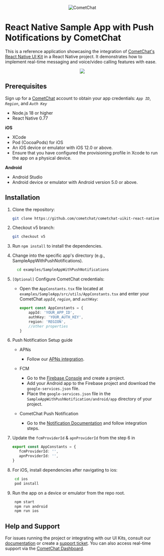 
<p align="center">
  <img alt="CometChat" src="https://assets.cometchat.io/website/images/logos/banner.png">
</p>

# React Native Sample App with Push Notifications by CometChat

This is a reference application showcasing the integration of [CometChat's React Native UI Kit](https://www.cometchat.com/docs/ui-kit/react-native/5.0/overview) in a React Native project. It demonstrates how to implement real-time messaging and voice/video calling features with ease.

<div style="display: flex; align-items: center; justify-content: center">
   <img src="../../screenshots/overview_cometchat_screens.png" />
</div>


## Prerequisites

Sign up for a [CometChat](https://app.cometchat.com/) account to obtain your app credentials: _`App ID`_, _`Region`_, and _`Auth Key`_

- Node.js 18 or higher
- React Native 0.77

**iOS**
- XCode
- Pod (CocoaPods) for iOS
- An iOS device or emulator with iOS 12.0 or above.
- Ensure that you have configured the provisioning profile in Xcode to run the app on a physical device.

**Android**
- Android Studio
- Android device or emulator with Android version 5.0 or above.


## Installation

1. Clone the repository:
   ```sh
   git clone https://github.com/cometchat/cometchat-uikit-react-native.git
   ```

2. Checkout v5 branch:
   ```sh
   git checkout v5
   ```

3. Run `npm install` to install the dependencies.

4. Change into the specific app's directory (e.g., SampleAppWithPushNotifications).
   ```sh
     cd examples/SampleAppWithPushNotifications
   ```

5. `[Optional]` Configure CometChat credentials:
    - Open the `AppConstants.tsx` file located at `examples/SampleApp/src/utils/AppConstants.tsx` and enter your CometChat _`appId`_, _`region`_, and _`authKey`_:
      ```ts
      export const AppConstants = {
          appId: 'YOUR_APP_ID',
          authKey: 'YOUR_AUTH_KEY',
          region: 'REGION',
          //other properties
      }
      ```

6. Push Notification Setup guide
   - APNs
      - Follow our [APNs integration](https://www.cometchat.com/docs/notifications/push-integration#add-apns-credentials).
   
   - FCM
      - Go to the [Firebase Console](https://console.firebase.google.com/) and create a project.
      - Add your Android app to the Firebase project and download the `google-services.json` file.
      - Place the `google-services.json` file in the `SampleAppWithPushNotification/android/app` directory of your project.

   - CometChat Push Notification 
      - Go to the [Notification Documentation](https://www.cometchat.com/docs/notifications/push-integration) and follow integration steps.

5. Update the `fcmProviderId` & `apnProviderId` from the step 6 in
      ```ts
      export const AppConstants = {
         fcmProviderId: '',
         apnProviderId: '',
      }
      ```


6. For iOS, install dependencies after navigating to ios:
   ```sh
    cd ios
    pod install
   ```

7. Run the app on a device or emulator from the repo root.
   ```sh
    npm start
    npm run android
    npm run ios
   ```


## Help and Support

For issues running the project or integrating with our UI Kits, consult our [documentation](https://www.cometchat.com/docs/ui-kit/react-native/5.0/getting-started) or create a [support ticket](https://help.cometchat.com/hc/en-us). You can also access real-time support via the [CometChat Dashboard](http://app.cometchat.com/).
